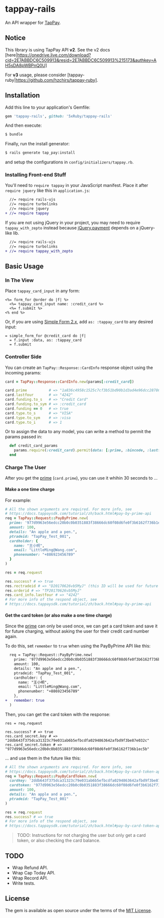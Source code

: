 # tappay-rails

An API wrapper for [TapPay](https://www.tappaysdk.com).


## Notice

This library is using TapPay API **v2**. See the v2 docs [here|https://onedrive.live.com/download?cid=2E7ABBDC6C509913&resid=2E7ABBDC6C509913%215173&authkey=AH5sDA8pWBPnQ0U]

For **v3** usage, please consider [tappay-ruby|https://github.com/hzchirs/tappay-ruby].


## Installation

Add this line to your application's Gemfile:

```ruby
gem 'tappay-rails', github: '5xRuby/tappay-rails'
```

And then execute:

```bash
$ bundle
```

Finally, run the install generator:

```bash
$ rails generate tap_pay:install
```

and setup the configurations in `config/initializers/tappay.rb`.

### Installing Front-end Stuff

You'll need to `require tappay` in your JavaScript manifest. Place it after `require jquery` like this in `application.js`:

```diff
  //= require rails-ujs
  //= require turbolinks
  //= require jquery
+ //= require tappay
```

If you are not using jQuery in your project, you may need to require `tappay_with_zepto` instead because [jQuery.payment](https://github.com/stripe/jquery.payment) depends on a jQuery-like lib.

```diff
  //= require rails-ujs
  //= require turbolinks
+ //= require tappay_with_zepto
```


## Basic Usage

### In The View

Place `tappay_card_input` in any form:

```erb
<%= form_for @order do |f| %>
  <%= tappay_card_input name: :credit_card %>
  <%= f.submit %>
<% end %>
```

Or, if you are using [Simple Form 2.x](https://github.com/plataformatec/simple_form), add `as: :tappay_card` to any desired input:

```slim
= simple_form_for @credit_card do |f|
  = f.input :data, as: :tappay_card
  = f.submit
```

### Controller Side

You can create an `TapPay::Response::CardInfo` response object using the incoming params:

```rb
card = TapPay::Response::CardInfo.new(params[:credit_card])

card.prime          # => "1a836c4958c1525c7cf3b51bd90b1d3ad4e96dcc287867512f4d267ad4c1e794"
card.lastfour       # => "4242"
card.funding.to_s   # => "Credit Card"
card.funding.to_sym # => :credit_card
card.funding == 0   # => true
card.type.to_s      # => "VISA"
card.type.to_sym    # => :visa
card.type.to_i      # => 1
```

Or to assign the data to any model, you can write a method to permit the params passed in:

```rb
  def credit_card_params
    params.require(:credit_card).permit(data: [:prime, :bincode, :lastfour, :issuer, :funding, :type])
  end
```

### Charge The User

After you get the [prime](https://docs.tappaysdk.com/tutorial/zh/reference.html#prime) (`card.prime`), you can use it whihin 30 seconds to ...

#### Make a one time charge

For example:

```rb
# All the shown arguments are required. For more info, see
# https://docs.tappaysdk.com/tutorial/zh/back.html#pay-by-prime-api
req = TapPay::Request::PayByPrime.new(
  prime: '977d9963e56edcc20b0c0b0351883f38666dc60f08d6fe0f3b6162f736b1ec5b',
  amount: 100,
  details: "An apple and a pen.",
  ptradeid: "TapPay_Test_001",
  cardholder: {
    name: "王小明",
    email: "LittleMing@Wang.com",
    phonenumber: "+886923456789"
  }
)

res = req.request

res.success? # => true
res.rectradeid # => "D20170626vb5MyJ" (this ID will be used for future refunding)
res.orderid # => "TP20170626vb5MyJ"
res.card_info.lastfour # => "4242"
# For more info of the respond object, see
# https://docs.tappaysdk.com/tutorial/zh/back.html#pay-by-prime-api
```

#### Get the card token (or also make a one time charge)

Since the [prime](https://docs.tappaysdk.com/tutorial/zh/reference.html#prime) can only be used once, we can get a card token and save it for future charging, without asking the user for their credit card number again.

To do this, set `remember` to `true` when using the PayByPrime API like this:

```diff
  req = TapPay::Request::PayByPrime.new(
    prime: '977d9963e56edcc20b0c0b0351883f38666dc60f08d6fe0f3b6162f736b1ec5b',
    amount: 100,
    details: "An apple and a pen.",
    ptradeid: "TapPay_Test_001",
    cardholder: {
      name: "王小明",
      email: "LittleMing@Wang.com",
      phonenumber: "+886923456789"
    },
+   remember: true
  )
```

Then, you can get the card token with the response:

```
res = req.request

res.success? # => true
res.card_secret.key # => "2ddb643f375dca31323c79e031ab6b5efbcdfa0294863642afbd9f3be87e032c"
res.card_secret.token # => "977d9963e56edcc20b0c0b0351883f38666dc60f08d6fe0f3b6162f736b1ec5b"
```

... and use them in the future like this:

```rb
# All the shown arguments are required. For more info, see
# https://docs.tappaysdk.com/tutorial/zh/back.html#pay-by-card-token-api
req = TapPay::Request::PayByCardToken.new(
  cardkey: '2ddb643f375dca31323c79e031ab6b5efbcdfa0294863642afbd9f3be87e032c',
  cardtoken: '977d9963e56edcc20b0c0b0351883f38666dc60f08d6fe0f3b6162f736b1ec5b',
  amount: 100,
  details: "An apple and a pen.",
  ptradeid: "TapPay_Test_001"
)

res = req.request
res.success? # => true
# For more info of the respond object, see
# https://docs.tappaysdk.com/tutorial/zh/back.html#pay-by-card-token-api
```

> TODO: Instructions for not charging the user but only get a card token, or also checking the card balance.


## TODO

- Wrap Refund API.
- Wrap Cap Today API.
- Wrap Record API.
- Write tests.


## License

The gem is available as open source under the terms of the [MIT License](http://opensource.org/licenses/MIT).
